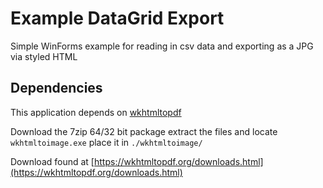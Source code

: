 # Example DataGrid Export 

Simple WinForms example for reading in csv data and exporting as a JPG via styled HTML

## Dependencies

This application depends on [wkhtmltopdf](wkhtmltopdf.org)

Download the 7zip 64/32 bit package extract the files and locate ``wkhtmltoimage.exe`` place it in ``./wkhtmltoimage/``

Download found at [https://wkhtmltopdf.org/downloads.html](https://wkhtmltopdf.org/downloads.html)